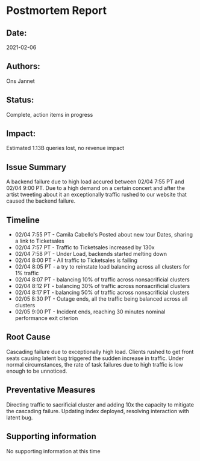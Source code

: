 # Postmortem Report 
## Date: 
2021-02-06

## Authors:
Ons Jannet

## Status:
Complete, action items in progress

## Impact:
Estimated 1.13B queries lost, no revenue impact

## Issue Summary
A backend failure due to high load accured between 02/04 7:55 PT and 02/04 9:00 PT. Due to a high demand on a certain concert and after the artist tweeting about it an exceptionally traffic rushed to our website that caused the backend failure.


## Timeline
* 02/04 7:55 PT - Camila Cabello's Posted about new tour Dates, sharing a link to Ticketsales
* 02/04 7:57 PT - Traffic to Ticketsales increased by 130x
* 02/04 7:58 PT - Under Load, backends started melting down
* 02/04 8:00 PT - All traffic to Ticketsales is failing
* 02/04 8:05 PT - a try to reinstate load balancing across all clusters for 1% traffic
* 02/04 8:07 PT - balancing 10% of traffic across nonsacrificial clusters
* 02/04 8:12 PT - balancing 30% of traffic across nonsacrificial clusters
* 02/04 8:17 PT - balancing 50% of traffic across nonsacrificial clusters
* 02/05 8:30 PT - Outage ends, all the traffic being balanced across all clusters
* 02/05 9:00 PT - Incident ends, reaching 30 minutes nominal performance exit citerion

## Root Cause
Cascading failure due to exceptionally high load. Clients rushed to get front seats causing latent bug triggered the sudden increase in traffic. Under normal circumstances, the rate of task failures due to high traffic is low enough to be unnoticed.

## Preventative Measures
Directing traffic to sacrificial cluster and adding 10x the capacity to mitigate the cascading failure. Updating index deployed, resolving interaction with latent bug.

## Supporting information
No supporting information at this time
